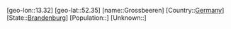 ﻿---
location: [52.35,13.32]
type: City
tags:
- geo/City


SpocWebEntityId: 30609
isDeleted: false
confidential: public

---
[geo-lon::13.32]
[geo-lat::52.35]
[name::Grossbeeren]
[Country::[Germany](geo/Continent/Europe/Germany.md)]
[State::[Brandenburg](geo/Continent/Europe/Germany/Brandenburg.md)]
[Population::]
[Unknown::]

